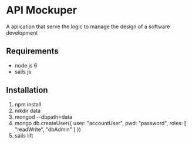 # API Mockuper

A aplication that serve the logic to manage the design of a software development


## Requirements
* node js 6
* sails js

## Installation

  1.  npm install
  2.  mkdir data
  3.  mongod --dbpath=data
  4.  mongo
      db.createUser({
        user: "accountUser",
        pwd: "password",
        roles: [ 
          "readWrite", 
          "dbAdmin" 
        ]
      })
  5. sails lift

